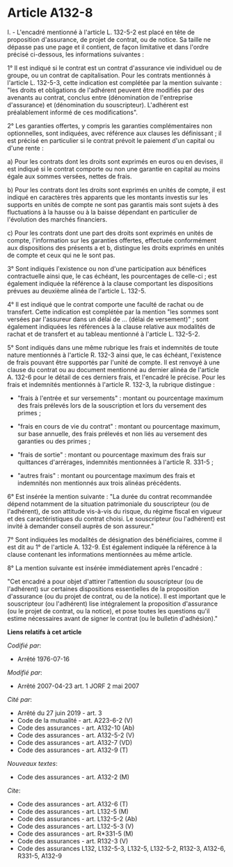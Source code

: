 # Article A132-8

I. - L'encadré mentionné à l'article L. 132-5-2 est placé en tête de proposition d'assurance, de projet de contrat, ou de
notice. Sa taille ne dépasse pas une page et il contient, de façon limitative et dans l'ordre précisé ci-dessous, les
informations suivantes :

1° Il est indiqué si le contrat est un contrat d'assurance vie individuel ou de groupe, ou un contrat de capitalisation. Pour
les contrats mentionnés à l'article L. 132-5-3, cette indication est complétée par la mention suivante : "les droits et
obligations de l'adhérent peuvent être modifiés par des avenants au contrat, conclus entre (dénomination de l'entreprise
d'assurance) et (dénomination du souscripteur). L'adhérent est préalablement informé de ces modifications".

2° Les garanties offertes, y compris les garanties complémentaires non optionnelles, sont indiquées, avec référence aux
clauses les définissant ; il est précisé en particulier si le contrat prévoit le paiement d'un capital ou d'une rente :

a) Pour les contrats dont les droits sont exprimés en euros ou en devises, il est indiqué si le contrat comporte ou non une
garantie en capital au moins égale aux sommes versées, nettes de frais.

b) Pour les contrats dont les droits sont exprimés en unités de compte, il est indiqué en caractères très apparents que les
montants investis sur les supports en unités de compte ne sont pas garantis mais sont sujets à des fluctuations à la hausse
ou à la baisse dépendant en particulier de l'évolution des marchés financiers.

c) Pour les contrats dont une part des droits sont exprimés en unités de compte, l'information sur les garanties offertes,
effectuée conformément aux dispositions des présents a et b, distingue les droits exprimés en unités de compte et ceux qui ne
le sont pas.

3° Sont indiqués l'existence ou non d'une participation aux bénéfices contractuelle ainsi que, le cas échéant, les
pourcentages de celle-ci ; est également indiquée la référence à la clause comportant les dispositions prévues au deuxième
alinéa de l'article L. 132-5.

4° Il est indiqué que le contrat comporte une faculté de rachat ou de transfert. Cette indication est complétée par la
mention "les sommes sont versées par l'assureur dans un délai de ... (délai de versement)" ; sont également indiquées les
références à la clause relative aux modalités de rachat et de transfert et au tableau mentionné à l'article L. 132-5-2.

5° Sont indiqués dans une même rubrique les frais et indemnités de toute nature mentionnés à l'article R. 132-3 ainsi que, le
cas échéant, l'existence de frais pouvant être supportés par l'unité de compte. Il est renvoyé à une clause du contrat ou au
document mentionné au dernier alinéa de l'article A. 132-6 pour le détail de ces derniers frais, et l'encadré le précise.
Pour les frais et indemnités mentionnés à l'article R. 132-3, la rubrique distingue :

- "frais à l'entrée et sur versements" : montant ou pourcentage maximum des frais prélevés lors de la souscription et lors du
versement des primes ;

- "frais en cours de vie du contrat" : montant ou pourcentage maximum, sur base annuelle, des frais prélevés et non liés au
versement des garanties ou des primes ;

- "frais de sortie" : montant ou pourcentage maximum des frais sur quittances d'arrérages, indemnités mentionnées à l'article
R. 331-5 ;

- "autres frais" : montant ou pourcentage maximum des frais et indemnités non mentionnés aux trois alinéas précédents.

6° Est insérée la mention suivante : "La durée du contrat recommandée dépend notamment de la situation patrimoniale du
souscripteur (ou de l'adhérent), de son attitude vis-à-vis du risque, du régime fiscal en vigueur et des caractéristiques du
contrat choisi. Le souscripteur (ou l'adhérent) est invité à demander conseil auprès de son assureur."

7° Sont indiquées les modalités de désignation des bénéficiaires, comme il est dit au 1° de l'article A. 132-9. Est également
indiquée la référence à la clause contenant les informations mentionnées au même article.

8° La mention suivante est insérée immédiatement après l'encadré :

"Cet encadré a pour objet d'attirer l'attention du souscripteur (ou de l'adhérent) sur certaines dispositions essentielles de
la proposition d'assurance (ou du projet de contrat, ou de la notice). Il est important que le souscripteur (ou l'adhérent)
lise intégralement la proposition d'assurance (ou le projet de contrat, ou la notice), et pose toutes les questions qu'il
estime nécessaires avant de signer le contrat (ou le bulletin d'adhésion)."

**Liens relatifs à cet article**

_Codifié par_:

  - Arrêté 1976-07-16

_Modifié par_:

  - Arrêté 2007-04-23 art. 1 JORF 2 mai 2007

_Cité par_:

  - Arrêté du 27 juin 2019 - art. 3
  - Code de la mutualité - art. A223-6-2 (V)
  - Code des assurances - art. A132-10 (Ab)
  - Code des assurances - art. A132-5-2 (V)
  - Code des assurances - art. A132-7 (VD)
  - Code des assurances - art. A132-9 (T)

_Nouveaux textes_:

  - Code des assurances - art. A132-2 (M)

_Cite_:

  - Code des assurances - art. A132-6 (T)
  - Code des assurances - art. L132-5 (M)
  - Code des assurances - art. L132-5-2 (Ab)
  - Code des assurances - art. L132-5-3 (V)
  - Code des assurances - art. R*331-5 (M)
  - Code des assurances - art. R132-3 (V)
  - Code des assurances L132, L132-5-3, L132-5, L132-5-2, R132-3, A132-6, R331-5, A132-9
